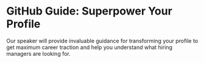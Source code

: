 #  GitHub Guide: Superpower Your Profile

Our speaker will provide invaluable guidance for transforming your profile to get maximum career traction and help you understand what hiring managers are looking for.
